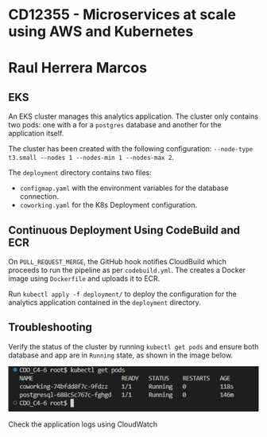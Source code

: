 # CD12355 - Microservices at scale using AWS and Kubernetes
# Raul Herrera Marcos

## EKS
An EKS cluster manages this analytics application. The cluster only contains two pods: one with a for a  ```postgres``` database and another for the application itself.</p>
The cluster has been created with the following configuration: ```--node-type t3.small --nodes 1 --nodes-min 1 --nodes-max 2```.</p>
The ```deployment``` directory contains two files:
-  ```configmap.yaml``` with the environment variables for the database connection.
- ```coworking.yaml``` for the K8s Deployment configuration.

## Continuous Deployment Using CodeBuild and ECR
On ```PULL_REQUEST_MERGE```, the GitHub hook notifies CloudBuild which proceeds to run the pipeline as per ```codebuild.yml```.
The creates a Docker image using ```Dockerfile``` and uploads it to ECR.</p>
Run ```kubectl apply -f deployment/``` to deploy the configuration for the analytics application contained in the ```deployment``` directory.

## Troubleshooting
Verify the status of the cluster by running ```kubectl get pods``` and ensure both database and app are in ```Running``` state, as shown in the image below.</p>
![Alt text](https://github.com/rhmnwb/CDO_C4-6/blob/main/screenshots/18.%20kubectl%20get%20pods.png)</p>
Check the application logs using CloudWatch
